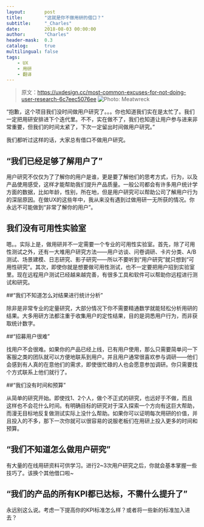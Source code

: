 ```yaml
---
layout:       post
title:        "这就是你不做用研的借口？"
subtitle:     "_Charles"
date:         2018-08-03 00:00:00
author:       "Charles"
header-mask:  0.3
catalog:      true
multilingual: false
tags:
    - UX
    - 用研
    - 翻译
---
```


> 原文：https://uxdesign.cc/most-common-excuses-for-not-doing-user-research-6c7eec5076ee
![Photo: Meatwreck](http://o7oeqrr1h.bkt.clouddn.com/18-8-4/30967662.jpg)

“抱歉，这个项目我们没时间做用户研究了。。。你也知道我们实在是太忙了。我们一定把用研安排进下个迭代里。不不，实在做不了，我们也知道让用户参与进来非常重要，但我们的时间太紧了，下次一定留出时间做用户研究。”

我们都听过这样的话，大家总有借口不做用户研究。

## “我们已经足够了解用户了”

用户研究不仅仅为了了解你的用户是谁，更是要了解他们的思考方式，行为，以及产品使用感受，这样才能帮助我们提升产品质量。一般公司都会有许多用户统计学方面的数据，比如年龄，性别，所在地，但是用户研究可以帮助公司了解用户行为的深层原因。在做UX的这些年中，我从来没有遇到过做用研一无所获的情况。你永远不可能做到“非常了解你的用户”。


## 我们没有可用性实验室

嗯。。实际上是，做用研并不一定需要一个专业的可用性实验室。首先，除了可用性测试之外，还有一大堆用户研究方法——用户访谈、问卷调研、卡片分类、A/B测试、场景建模、日志研究、影子研究——所以不要听到“用户研究”就只想到“可用性研究”。其次，即使你就是想要做可用性测试，也不一定要把用户招到实验室里。现在远程用户测试已经越来越完善，有很多工具和软件可以帮助你远程进行测试和研究。

##“我们不知道怎么对结果进行统计分析”


除非是非常专业的定量研究，大部分情况下你不需要精通数学就能轻松分析用研的结果。大多用研方法都注重于收集用户的定性结果，目的是洞悉用户行为，而非获取统计数字。



##“招募用户很难”

找用户不会很难。如果你的产品已经上线，已有用户使用，那么只需要简单问一下客服之类的团队就可以方便地联系到用户。并且用户通常很喜欢参与调研——他们会感到有人真的在意他们的需求，即使很忙碌的人也会愿意参加调研。你只需要找个方式联系上他们就行了。



##“我们没有时间和预算”

从简单的研究开始。即使找1、2个人，做个不正式的研究，也远好于不做，而且这样也不会花什么时间。有明确目标的研究对于深入探索一个方向有这巨大帮助，而漫无目标地反复做测试实际上没什么帮助。如果你可以证明每次用研的价值，并且投入的不多，那下一次你就可以很容易的说服老板们在用研上投入更多的时间和预算。



## “我们不知道怎么做用户研究”

有大量的在线用研资料可供学习。进行2~3次用户研究之后，你就会基本掌握一些技巧了。该换个其他借口啦~



## “我们的产品的所有KPI都已达标，不需什么提升了”

永远别这么说。考虑一下提高你的KPI标准怎么样？或者将一些新的标准加入进去？





